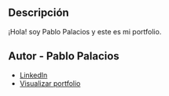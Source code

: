 ## Descripción

¡Hola! soy Pablo Palacios y este es mi portfolio.

## Autor - **Pablo Palacios**

* [LinkedIn](https://www.linkedin.com/in/pablo-palacios-l%C3%B3pez/)
* [Visualizar portfolio](https://pablopalacios23.github.io/)
